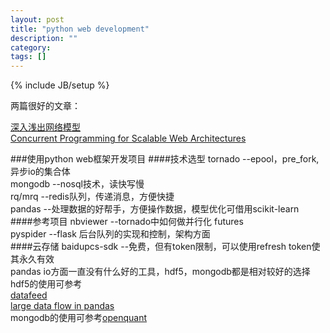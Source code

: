 ```yaml
---
layout: post
title: "python web development"
description: ""
category: 
tags: []
---
```

{% include JB/setup %}

两篇很好的文章：

[深入浅出网络模型](http://siddontang.github.io/high-performance-server/2012/09/02/step-by-step-network/)  
[Concurrent Programming for Scalable Web Architectures](http://berb.github.io/diploma-thesis/original/index.html)

###使用python web框架开发项目
####技术选型
tornado  --epool，pre_fork,异步io的集合体  
mongodb  --nosql技术，读快写慢  
rq/mrq   --redis队列，传递消息，方便快捷  
pandas   --处理数据的好帮手，方便操作数据，模型优化可借用scikit-learn  
####参考项目
nbviewer --tornado中如何做并行化 futures    
pyspider --flask 后台队列的实现和控制，架构方面  
####云存储
baidupcs-sdk --免费，但有token限制，可以使用refresh token使其永久有效  
pandas io方面一直没有什么好的工具，hdf5，mongodb都是相对较好的选择  
hdf5的使用可参考  
[datafeed](https://github.com/yinhm/datafeed)  
[large data flow in pandas](http://stackoverflow.com/questions/14262433/large-data-work-flows-using-pandas)  
mongodb的使用可参考[openquant]()  